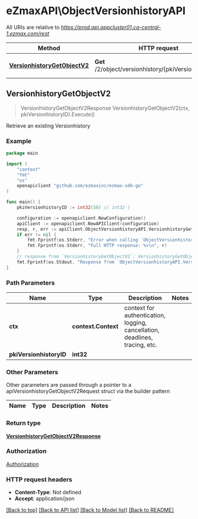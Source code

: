# eZmaxAPI\ObjectVersionhistoryAPI

All URIs are relative to *https://prod.api.appcluster01.ca-central-1.ezmax.com/rest*

Method | HTTP request | Description
------------- | ------------- | -------------
[**VersionhistoryGetObjectV2**](ObjectVersionhistoryAPI.md#VersionhistoryGetObjectV2) | **Get** /2/object/versionhistory/{pkiVersionhistoryID} | Retrieve an existing Versionhistory



## VersionhistoryGetObjectV2

> VersionhistoryGetObjectV2Response VersionhistoryGetObjectV2(ctx, pkiVersionhistoryID).Execute()

Retrieve an existing Versionhistory



### Example

```go
package main

import (
	"context"
	"fmt"
	"os"
	openapiclient "github.com/ezmaxinc/ezmax-sdk-go"
)

func main() {
	pkiVersionhistoryID := int32(56) // int32 | 

	configuration := openapiclient.NewConfiguration()
	apiClient := openapiclient.NewAPIClient(configuration)
	resp, r, err := apiClient.ObjectVersionhistoryAPI.VersionhistoryGetObjectV2(context.Background(), pkiVersionhistoryID).Execute()
	if err != nil {
		fmt.Fprintf(os.Stderr, "Error when calling `ObjectVersionhistoryAPI.VersionhistoryGetObjectV2``: %v\n", err)
		fmt.Fprintf(os.Stderr, "Full HTTP response: %v\n", r)
	}
	// response from `VersionhistoryGetObjectV2`: VersionhistoryGetObjectV2Response
	fmt.Fprintf(os.Stdout, "Response from `ObjectVersionhistoryAPI.VersionhistoryGetObjectV2`: %v\n", resp)
}
```

### Path Parameters


Name | Type | Description  | Notes
------------- | ------------- | ------------- | -------------
**ctx** | **context.Context** | context for authentication, logging, cancellation, deadlines, tracing, etc.
**pkiVersionhistoryID** | **int32** |  | 

### Other Parameters

Other parameters are passed through a pointer to a apiVersionhistoryGetObjectV2Request struct via the builder pattern


Name | Type | Description  | Notes
------------- | ------------- | ------------- | -------------


### Return type

[**VersionhistoryGetObjectV2Response**](VersionhistoryGetObjectV2Response.md)

### Authorization

[Authorization](../README.md#Authorization)

### HTTP request headers

- **Content-Type**: Not defined
- **Accept**: application/json

[[Back to top]](#) [[Back to API list]](../README.md#documentation-for-api-endpoints)
[[Back to Model list]](../README.md#documentation-for-models)
[[Back to README]](../README.md)

